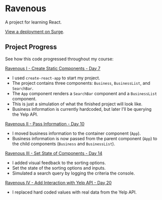 # Ravenous #
A project for learning React.

[View a deployment on Surge](https://ravenous-bg.surge.sh/).

## Project Progress ##
See how this code progressed throughout my course:

[Ravenous I - Create Static Components - Day 7](https://github.com/bgrapes/ravenous/tree/ravenous-1)
* I used `create-react-app` to start my project.
* The project contains three components: `Business`, `BusinessList`, and `SearchBar`.
* The `App` component renders a `SearchBar` component and a `BusinessList` component.
* This is just a simulation of what the finished project will look like.
* Business information is currently hardcoded, but later I'll be querying the Yelp API.

[Ravenous II - Pass Information - Day 10](https://github.com/bgrapes/ravenous/tree/ravenous-2)
* I moved business information to the container component (`App`).
* Business information is now passed from the parent component (`App`) to the child components (`Business` and `BusinessList`).

[Ravenous III - Set State of Components - Day 14](https://github.com/bgrapes/ravenous/tree/ravenous-3)
* I added visual feedback to the sorting options.
* Set the state of the sorting options and inputs.
* Simulated a search query by logging the criteria the console.

[Ravenous IV - Add Interaction with Yelp API - Day 20](https://github.com/bgrapes/ravenous/tree/ravenous-4)
* I replaced hard coded values with real data from the Yelp API.